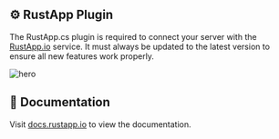 ## ⚙️ RustApp Plugin
The RustApp.cs plugin is required to connect your server with the [RustApp.io](https://rustapp.io/) service. It must always be updated to the latest version to ensure all new features work properly.

![hero](https://r2.rustapp.io/umod/gui_1.jpg)

## 📖 Documentation
Visit [docs.rustapp.io](https://docs.rustapp.io/) to view the documentation.
